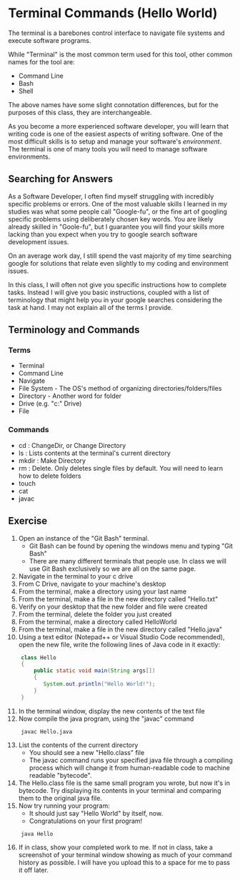 # Terminal Commands (Hello World)
The terminal is a barebones control interface to navigate file systems and execute software programs.

While "Terminal" is the most common term used for this tool, other common names for the tool are:
* Command Line
* Bash
* Shell

The above names have some slight connotation differences, but for the purposes of this class, they are interchangeable.

As you become a more experienced software developer, you will learn that writing code is one of the easiest aspects of writing software. One of the most difficult skills is to setup and manage your software's _environment_. The terminal is one of many tools you will need to manage software environments.

## Searching for Answers
As a Software Developer, I often find myself struggling with incredibly specific problems or errors. One of the most valuable skills I learned in my studies was what some people call "Google-fu", or the fine art of googling specific problems using deliberately chosen key words. You are likely already skilled in "Goole-fu", but I guarantee you will find your skills more lacking than you expect when you try to google search software development issues.

On an average work day, I still spend the vast majority of my time searching google for solutions that relate even slightly to my coding and environment issues.

In this class, I will often not give you specific instructions how to complete tasks. Instead I will give you basic instructions, coupled with a list of terminology that might help you in your google searches considering the task at hand. I may not explain all of the terms I provide.

## Terminology and Commands
### Terms
* Terminal
* Command Line
* Navigate
* File System - The OS's method of organizing directories/folders/files
* Directory - Another word for folder
* Drive (e.g. "c:" Drive)
* File

### Commands
* cd : ChangeDir, or Change Directory
* ls : Lists contents at the terminal's current directory
* mkdir : Make Directory
* rm : Delete. Only deletes single files by default. You will need to learn how to delete folders
* touch
* cat
* javac

## Exercise
1. Open an instance of the "Git Bash" terminal.
    * Git Bash can be found by opening the windows menu and typing "Git Bash"
    * There are many different terminals that people use. In class we will use Git Bash exclusively so we are all on the same page.
2. Navigate in the terminal to your c drive
3. From C Drive, navigate to your machine's desktop
4. From the terminal, make a directory using your last name
5. From the terminal, make a file in the new directory called "Hello.txt"
6. Verify on your desktop that the new folder and file were created
7. From the terminal, delete the folder you just created
8. From the terminal, make a directory called HelloWorld
9. From the terminal, make a file in the new directory called "Hello.java"
10. Using a text editor (Notepad++ or Visual Studio Code recommended), open the new file, write the following lines of Java code in it exactly:
```Java
    class Hello
    {  
        public static void main(String args[])
        {
           System.out.println("Hello World!");
        }
    }
```
11. In the terminal window, display the new contents of the text file
12. Now compile the java program, using the "javac" command
```
    javac Hello.java
```
13. List the contents of the current directory  
    * You should see a new "Hello.class" file
    * The javac command runs your specified java file through a compiling process which will change it from human-readable code to machine readable "bytecode".
14. The Hello.class file is the same small program you wrote, but now it's in bytecode. Try displaying its contents in your terminal and comparing them to the original java file.
15. Now try running your program:
    * It should just say "Hello World" by itself, now.
    * Congratulations on your first program!
```
    java Hello
```
16. If in class, show your completed work to me. If not in class, take a screenshot of your terminal window showing as much of your command history as possible. I will have you upload this to a space for me to pass it off later.
